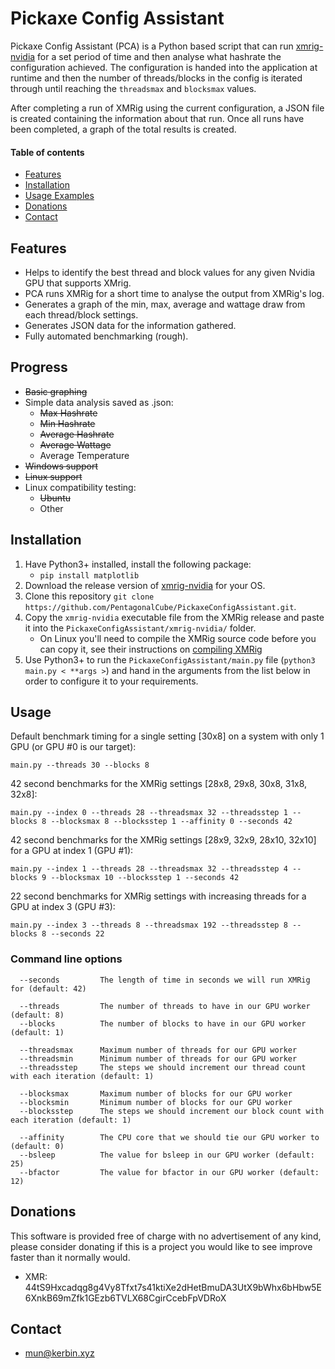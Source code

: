 # Pickaxe Config Assistant
Pickaxe Config Assistant (PCA) is a Python based script that can run [xmrig-nvidia](https://github.com/xmrig/xmrig-nvidia) for a set period of time and then analyse what hashrate the configuration achieved. The configuration is handed into the application at runtime and then the number of threads/blocks in the config is iterated through until reaching the `threadsmax` and `blocksmax` values.

After completing a run of XMRig using the current configuration, a JSON file is created containing the information about that run. Once all runs have been completed, a graph of the total results is created.


#### Table of contents
* [Features](#features)
* [Installation](#installation)
* [Usage Examples](#usage)
* [Donations](#donations)
* [Contact](#contact)


## Features
* Helps to identify the best thread and block values for any given Nvidia GPU that supports XMrig.
* PCA runs XMRig for a short time to analyse the output from XMRig's log.
* Generates a graph of the min, max, average and wattage draw from each thread/block settings.
* Generates JSON data for the information gathered.
* Fully automated benchmarking (rough).


## Progress
* ~~Basic graphing~~
* Simple data analysis saved as .json:
    * ~~Max Hashrate~~
    * ~~Min Hashrate~~
    * ~~Average Hashrate~~
    * ~~Average Wattage~~
    * Average Temperature
* ~~Windows support~~
* ~~Linux support~~
* Linux compatibility testing:
    * ~~Ubuntu~~
    * Other


## Installation
1. Have Python3+ installed, install the following package:
    * `pip install matplotlib`
2. Download the release version of [xmrig-nvidia](https://github.com/xmrig/xmrig-nvidia/releases) for your OS.
3. Clone this repository `git clone https://github.com/PentagonalCube/PickaxeConfigAssistant.git`.
4. Copy the `xmrig-nvidia` executable file from the XMRig release and paste it into the `PickaxeConfigAssistant/xmrig-nvidia/` folder.
    * On Linux you'll need to compile the XMRig source code before you can copy it, see their instructions on [compiling XMRig](https://github.com/xmrig/xmrig-nvidia/wiki/Ubuntu-Build)
5. Use Python3+ to run the `PickaxeConfigAssistant/main.py` file (`python3 main.py < **args >`) and hand in the arguments from the list below in order to configure it to your requirements.


## Usage
Default benchmark timing for a single setting [30x8] on a system with only 1 GPU (or GPU #0 is our target):
```
main.py --threads 30 --blocks 8
```

42 second benchmarks for the XMRig settings [28x8, 29x8, 30x8, 31x8, 32x8]:
```
main.py --index 0 --threads 28 --threadsmax 32 --threadsstep 1 --blocks 8 --blocksmax 8 --blocksstep 1 --affinity 0 --seconds 42
```

42 second benchmarks for the XMRig settings [28x9, 32x9, 28x10, 32x10] for a GPU at index 1 (GPU #1):
```
main.py --index 1 --threads 28 --threadsmax 32 --threadsstep 4 --blocks 9 --blocksmax 10 --blocksstep 1 --seconds 42
```

22 second benchmarks for XMRig settings with increasing threads for a GPU at index 3 (GPU #3):
```
main.py --index 3 --threads 8 --threadsmax 192 --threadsstep 8 --blocks 8 --seconds 22
```


### Command line options
```
  --seconds         The length of time in seconds we will run XMRig for (default: 42)

  --threads         The number of threads to have in our GPU worker (default: 8)
  --blocks          The number of blocks to have in our GPU worker (default: 1)

  --threadsmax      Maximum number of threads for our GPU worker
  --threadsmin      Minimum number of threads for our GPU worker
  --threadsstep     The steps we should increment our thread count with each iteration (default: 1)

  --blocksmax       Maximum number of blocks for our GPU worker
  --blocksmin       Minimum number of blocks for our GPU worker
  --blocksstep      The steps we should increment our block count with each iteration (default: 1)

  --affinity        The CPU core that we should tie our GPU worker to (default: 0)
  --bsleep          The value for bsleep in our GPU worker (default: 25)
  --bfactor         The value for bfactor in our GPU worker (default: 12)
```


## Donations
This software is provided free of charge with no advertisement of any kind, please consider donating if this is a project you would like to see improve faster than it normally would.
* XMR: 44tS9Hxcadqg8g4Vy8Tfxt7s41ktiXe2dHetBmuDA3UtX9bWhx6bHbw5E6XnkB69mZfk1GEzb6TVLX68CgirCcebFpVDRoX


## Contact
* mun@kerbin.xyz